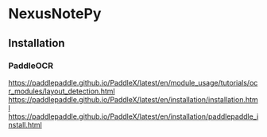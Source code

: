 # NexusNotePy

## Installation

### PaddleOCR

https://paddlepaddle.github.io/PaddleX/latest/en/module_usage/tutorials/ocr_modules/layout_detection.html
https://paddlepaddle.github.io/PaddleX/latest/en/installation/installation.html
https://paddlepaddle.github.io/PaddleX/latest/en/installation/paddlepaddle_install.html

